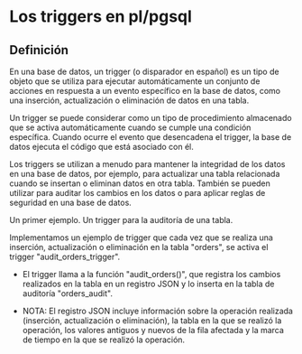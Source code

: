 # Los triggers en pl/pgsql

## Definición

En una base de datos, un trigger (o disparador en español) es un tipo de objeto que se utiliza para ejecutar automáticamente un conjunto de acciones en respuesta a un evento específico en la base de datos, como una inserción, actualización o eliminación de datos en una tabla.

Un trigger se puede considerar como un tipo de procedimiento almacenado que se activa automáticamente cuando se cumple una condición específica. Cuando ocurre el evento que desencadena el trigger, la base de datos ejecuta el código que está asociado con él.

Los triggers se utilizan a menudo para mantener la integridad de los datos en una base de datos, por ejemplo, para actualizar una tabla relacionada cuando se insertan o eliminan datos en otra tabla. También se pueden utilizar para auditar los cambios en los datos o para aplicar reglas de seguridad en una base de datos.

Un primer ejemplo. Un trigger para la auditoría de una tabla.

Implementamos un ejemplo de trigger que cada vez que se realiza una inserción, actualización o eliminación en la tabla "orders", se activa el trigger "audit_orders_trigger". 

* El trigger llama a la función "audit_orders()", que registra los cambios realizados en la tabla en un registro JSON y lo inserta en la tabla de auditoría "orders_audit". 

* NOTA: El registro JSON incluye información sobre la operación realizada (inserción, actualización o eliminación), la tabla en la que se realizó la operación, los valores antiguos y nuevos de la fila afectada y la marca de tiempo en la que se realizó la operación.
